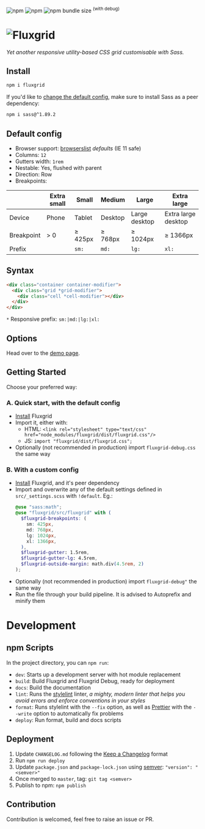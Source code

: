 ![npm](https://img.shields.io/npm/v/fluxgrid?style=flat-square) ![npm](https://img.shields.io/npm/dt/fluxgrid?style=flat-square) ![npm bundle size](https://img.shields.io/bundlephobia/minzip/fluxgrid?style=flat-square) <sup>(with debug)</sup>

# ![Fluxgrid](assets/imgs/fluxgrid.png)

_Yet another responsive utility-based CSS grid customisable with Sass._

## Install

```bash
npm i fluxgrid
```

If you'd like to [change the default config](#b-with-a-custom-config), make sure to install Sass as a peer dependency:

```bash
npm i sass@^1.89.2
```

## Default config

- Browser support: [browserslist](https://github.com/browserslist/browserslist) _defaults_ (IE 11 safe)
- Columns: `12`
- Gutters width: `1rem`
- Nestable: Yes, flushed with parent
- Direction: Row
- Breakpoints:

|            | Extra small | Small   | Medium  | Large         | Extra large         |
| ---------- | ----------- | ------- | ------- | ------------- | ------------------- |
| Device     | Phone       | Tablet  | Desktop | Large desktop | Extra large desktop |
| Breakpoint | > 0         | ≥ 425px | ≥ 768px | ≥ 1024px      | ≥ 1366px            |
| Prefix     |             | `sm:`   | `md:`   | `lg:`         | `xl:`               |

## Syntax

```html
<div class="container container-modifier">
  <div class="grid *grid-modifier">
    <div class="cell *cell-modifier"></div>
  </div>
</div>
```

`*` Responsive prefix: `sm:|md:|lg:|xl:`

## Options

Head over to the [demo page](https://johanmouchet.github.io/fluxgrid/).

## Getting Started

Choose your preferred way:

### A. Quick start, with the default config

- [Install](#install) Fluxgrid
- Import it, either with:
  - HTML: `<link rel="stylesheet" type="text/css" href="node_modules/fluxgrid/dist/fluxgrid.css"/>`
  - JS: `import "fluxgrid/dist/fluxgrid.css";`
- Optionally (not recommended in production) import `fluxgrid-debug.css` the same way

### B. With a custom config

- [Install](#install) Fluxgrid, and it's peer dependency
- Import and overwrite any of the default settings defined in `src/_settings.scss` with `!default`. Eg.:
  ```scss
  @use "sass:math";
  @use "fluxgrid/src/fluxgrid" with (
    $fluxgrid-breakpoints: (
      sm: 425px,
      md: 768px,
      lg: 1024px,
      xl: 1366px,
    ),
    $fluxgrid-gutter: 1.5rem,
    $fluxgrid-gutter-lg: 4.5rem,
    $fluxgrid-outside-margin: math.div(4.5rem, 2)
  );
  ```
- Optionally (not recommended in production) import `fluxgrid-debug"` the same way
- Run the file through your build pipeline. It is advised to Autoprefix and minify them

# Development

## npm Scripts

In the project directory, you can `npm run`:

- `dev`: Starts up a development server with hot module replacement
- `build`: Build Fluxgrid and Fluxgrid Debug, ready for deployment
- `docs`: Build the documentation
- `lint`: Runs the [stylelint](https://stylelint.io/) linter, _a mighty, modern linter that helps you avoid errors and enforce conventions in your styles_
- `format`: Runs stylelint with the `--fix` option, as well as [Prettier](https://prettier.io/) with the `--write` option to automatically fix problems
- `deploy`: Run format, build and docs scripts

## Deployment

1. Update `CHANGELOG.md` following the [Keep a Changelog](https://keepachangelog.com/en/1.0.0/) format
2. Run `npm run deploy`
3. Update `package.json` and `package-lock.json` using [semver](https://semver.org/): `"version": "<semver>"`
4. Once merged to `master`, tag: `git tag <semver>`
5. Publish to npm: `npm publish`

## Contribution

Contribution is welcomed, feel free to raise an issue or PR.
